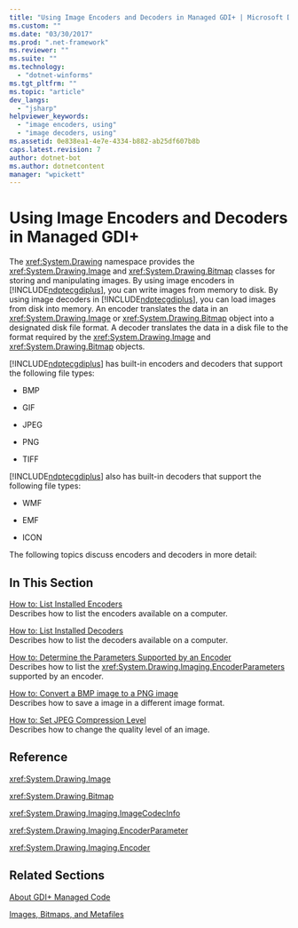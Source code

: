 ```yaml
---
title: "Using Image Encoders and Decoders in Managed GDI+ | Microsoft Docs"
ms.custom: ""
ms.date: "03/30/2017"
ms.prod: ".net-framework"
ms.reviewer: ""
ms.suite: ""
ms.technology: 
  - "dotnet-winforms"
ms.tgt_pltfrm: ""
ms.topic: "article"
dev_langs: 
  - "jsharp"
helpviewer_keywords: 
  - "image encoders, using"
  - "image decoders, using"
ms.assetid: 0e838ea1-4e7e-4334-b882-ab25df607b8b
caps.latest.revision: 7
author: dotnet-bot
ms.author: dotnetcontent
manager: "wpickett"
---
```

# Using Image Encoders and Decoders in Managed GDI+
The <xref:System.Drawing> namespace provides the <xref:System.Drawing.Image> and <xref:System.Drawing.Bitmap> classes for storing and manipulating images. By using image encoders in [!INCLUDE[ndptecgdiplus](../../../../includes/ndptecgdiplus-md.md)], you can write images from memory to disk. By using image decoders in [!INCLUDE[ndptecgdiplus](../../../../includes/ndptecgdiplus-md.md)], you can load images from disk into memory. An encoder translates the data in an <xref:System.Drawing.Image> or <xref:System.Drawing.Bitmap> object into a designated disk file format. A decoder translates the data in a disk file to the format required by the <xref:System.Drawing.Image> and <xref:System.Drawing.Bitmap> objects.  
  
 [!INCLUDE[ndptecgdiplus](../../../../includes/ndptecgdiplus-md.md)] has built-in encoders and decoders that support the following file types:  
  
-   BMP  
  
-   GIF  
  
-   JPEG  
  
-   PNG  
  
-   TIFF  
  
 [!INCLUDE[ndptecgdiplus](../../../../includes/ndptecgdiplus-md.md)] also has built-in decoders that support the following file types:  
  
-   WMF  
  
-   EMF  
  
-   ICON  
  
 The following topics discuss encoders and decoders in more detail:  
  
## In This Section  
 [How to: List Installed Encoders](../../../../docs/framework/winforms/advanced/how-to-list-installed-encoders.md)  
 Describes how to list the encoders available on a computer.  
  
 [How to: List Installed Decoders](../../../../docs/framework/winforms/advanced/how-to-list-installed-decoders.md)  
 Describes how to list the decoders available on a computer.  
  
 [How to: Determine the Parameters Supported by an Encoder](../../../../docs/framework/winforms/advanced/how-to-determine-the-parameters-supported-by-an-encoder.md)  
 Describes how to list the <xref:System.Drawing.Imaging.EncoderParameters> supported by an encoder.  
  
 [How to: Convert a BMP image to a PNG image](../../../../docs/framework/winforms/advanced/how-to-convert-a-bmp-image-to-a-png-image.md)  
 Describes how to save a image in a different image format.  
  
 [How to: Set JPEG Compression Level](../../../../docs/framework/winforms/advanced/how-to-set-jpeg-compression-level.md)  
 Describes how to change the quality level of an image.  
  
## Reference  
 <xref:System.Drawing.Image>  
  
 <xref:System.Drawing.Bitmap>  
  
 <xref:System.Drawing.Imaging.ImageCodecInfo>  
  
 <xref:System.Drawing.Imaging.EncoderParameter>  
  
 <xref:System.Drawing.Imaging.Encoder>  
  
## Related Sections  
 [About GDI+ Managed Code](../../../../docs/framework/winforms/advanced/about-gdi-managed-code.md)  
  
 [Images, Bitmaps, and Metafiles](../../../../docs/framework/winforms/advanced/images-bitmaps-and-metafiles.md)